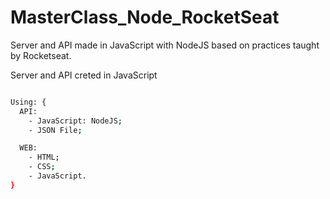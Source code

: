 # MasterClass_Node_RocketSeat
Server and API made in JavaScript with NodeJS based on practices taught by Rocketseat.

Server and API creted in JavaScript 

```bash

Using: {
  API:
    - JavaScript: NodeJS;
    - JSON File;

  WEB:
    - HTML;
    - CSS;
    - JavaScript.
}
```
